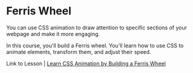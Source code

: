 <h1>Ferris Wheel</h1>

<p>You can use CSS animation to draw attention to specific sections of your webpage and make it more engaging.</p>

<p>In this course, you'll build a Ferris wheel. You'll learn how to use CSS to animate elements, transform them, and adjust their speed.</p>

<p>Link to Lesson | <a target="_blank" href="https://www.freecodecamp.org/learn/2022/responsive-web-design/learn-css-animation-by-building-a-ferris-wheel/step-1">Learn CSS Animation by Building a Ferris Wheel</a></p>